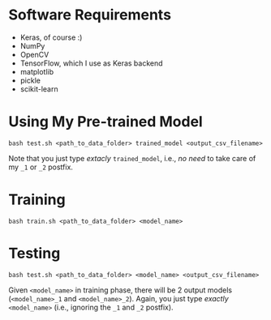 # Software Requirements
- Keras, of course :)
- NumPy
- OpenCV
- TensorFlow, which I use as Keras backend
- matplotlib
- pickle
- scikit-learn

# Using My Pre-trained Model
```
bash test.sh <path_to_data_folder> trained_model <output_csv_filename>
```
Note that you just type *extacly* `trained_model`, i.e., *no need* to take care of my `_1` or `_2` postfix.

# Training
```
bash train.sh <path_to_data_folder> <model_name>
```
# Testing
```
bash test.sh <path_to_data_folder> <model_name> <output_csv_filename>
```
Given `<model_name>` in training phase, there will be 2 output models (`<model_name>_1` and `<model_name>_2`). Again, you just type *exactly* `<model_name>` (i.e., ignoring the `_1` and `_2` postfix).
